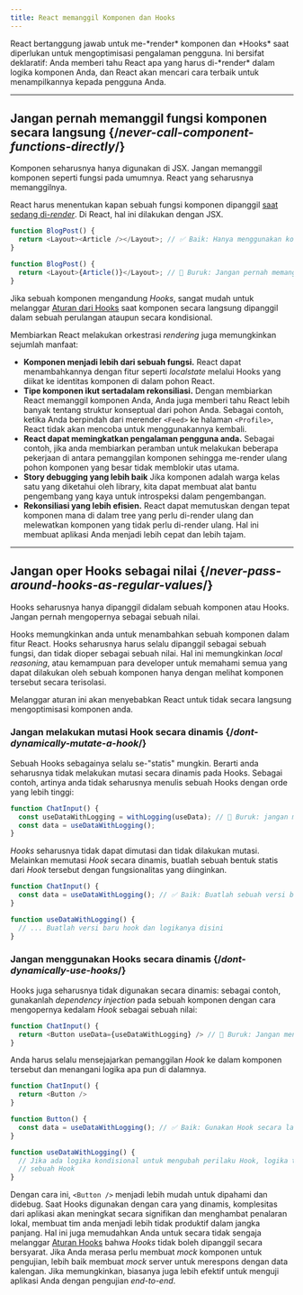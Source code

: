 ```yaml
---
title: React memanggil Komponen dan Hooks
---
```


<Intro>
React bertanggung jawab untuk me-*render* komponen dan *Hooks* saat diperlukan untuk mengoptimisasi pengalaman pengguna. Ini bersifat deklaratif: Anda memberi tahu React apa yang harus di-*render* dalam logika komponen Anda, dan React akan mencari cara terbaik untuk menampilkannya kepada pengguna Anda.

</Intro>

<InlineToc />

---

## Jangan pernah memanggil fungsi komponen secara langsung {/*never-call-component-functions-directly*/}
Komponen seharusnya hanya digunakan di JSX. Jangan memanggil komponen seperti fungsi pada umumnya. React yang seharusnya memanggilnya.

React harus menentukan kapan sebuah fungsi komponen dipanggil [saat sedang di-*render*](/reference/rules/components-and-hooks-must-be-pure#how-does-react-run-your-code). Di React, hal ini dilakukan dengan JSX.


```js {2}
function BlogPost() {
  return <Layout><Article /></Layout>; // ✅ Baik: Hanya menggunakan komponen dalam bentuk JSX
}
```

```js {2}
function BlogPost() {
  return <Layout>{Article()}</Layout>; // 🔴 Buruk: Jangan pernah memanggil komponen secara langsung
}
```
Jika sebuah komponen mengandung *Hooks*, sangat mudah untuk melanggar [Aturan dari Hooks](/reference/rules/rules-of-hooks) saat komponen secara langsung dipanggil dalam sebuah perulangan ataupun secara kondisional.


Membiarkan React melakukan orkestrasi *rendering* juga memungkinkan sejumlah manfaat:

* **Komponen menjadi lebih dari sebuah fungsi.** React dapat menambahkannya dengan fitur seperti _localstate_ melalui Hooks yang diikat ke identitas komponen di dalam pohon React.
* **Tipe komponen ikut sertadalam rekonsiliasi.** Dengan membiarkan React memanggil komponen Anda, Anda juga memberi tahu React lebih banyak tentang struktur konseptual dari pohon Anda. Sebagai contoh, ketika Anda berpindah dari merender `<Feed>` ke halaman `<Profile>`, React tidak akan mencoba untuk menggunakannya kembali.
* **React dapat memingkatkan pengalaman pengguna anda.** Sebagai contoh, jika anda membiarkan peramban untuk melakukan beberapa pekerjaan di antara pemanggilan komponen sehingga me-render ulang pohon komponen yang besar tidak memblokir utas utama.
* **Story debugging yang lebih baik** Jika komponen adalah warga kelas satu yang diketahui oleh library, kita dapat membuat alat bantu pengembang yang kaya untuk introspeksi dalam pengembangan.
* **Rekonsiliasi yang lebih efisien.** React dapat memutuskan dengan tepat komponen mana di dalam tree yang perlu di-render ulang dan melewatkan komponen yang tidak perlu di-render ulang. Hal ini membuat aplikasi Anda menjadi lebih cepat dan lebih tajam.

---

## Jangan oper Hooks sebagai nilai {/*never-pass-around-hooks-as-regular-values*/}

Hooks seharusnya hanya dipanggil didalam sebuah komponen atau Hooks. Jangan pernah mengopernya sebagai sebuah nilai.

Hooks memungkinkan anda untuk menambahkan sebuah komponen dalam fitur React. Hooks seharusnya harus selalu dipanggil sebagai sebuah fungsi, dan tidak dioper sebagai sebuah nilai. Hal ini memungkinkan _local reasoning_, atau kemampuan para developer untuk memahami semua yang dapat dilakukan oleh sebuah komponen hanya dengan melihat komponen tersebut secara terisolasi.

Melanggar aturan ini akan menyebabkan React untuk tidak secara langsung mengoptimisasi komponen anda.

### Jangan melakukan mutasi Hook secara dinamis {/*dont-dynamically-mutate-a-hook*/}

Sebuah Hooks sebagainya selalu se-"statis" mungkin. Berarti anda seharusnya tidak melakukan mutasi secara dinamis pada Hooks. Sebagai contoh, artinya anda tidak seharusnya menulis sebuah Hooks dengan orde yang lebih tinggi:

```js {2}
function ChatInput() {
  const useDataWithLogging = withLogging(useData); // 🔴 Buruk: jangan menulis sebuah Hooks dengan orde yang lebih tinggi
  const data = useDataWithLogging();
}
```

*Hooks* seharusnya tidak dapat dimutasi dan tidak dilakukan mutasi. Melainkan memutasi *Hook* secara dinamis, buatlah sebuah bentuk statis dari *Hook* tersebut dengan fungsionalitas yang diinginkan.

```js {2,6}
function ChatInput() {
  const data = useDataWithLogging(); // ✅ Baik: Buatlah sebuah versi baru dari Hook
}

function useDataWithLogging() {
  // ... Buatlah versi baru hook dan logikanya disini
}
```

### Jangan menggunakan Hooks secara dinamis {/*dont-dynamically-use-hooks*/}

Hooks juga seharusnya tidak digunakan secara dinamis: sebagai contoh, gunakanlah *dependency injection* pada sebuah komponen dengan cara mengopernya kedalam *Hook* sebagai sebuah nilai:

```js {2}
function ChatInput() {
  return <Button useData={useDataWithLogging} /> // 🔴 Buruk: Jangan mengoper Hooks sebagai props
}
```

Anda harus selalu mensejajarkan pemanggilan *Hook* ke dalam komponen tersebut dan menangani logika apa pun di dalamnya.

```js {6}
function ChatInput() {
  return <Button />
}

function Button() {
  const data = useDataWithLogging(); // ✅ Baik: Gunakan Hook secara langsung 
}

function useDataWithLogging() {
  // Jika ada logika kondisional untuk mengubah perilaku Hook, logika tersebut harus di-inline-kan menjadi
  // sebuah Hook
}
```

Dengan cara ini, `<Button />` menjadi lebih mudah untuk dipahami dan didebug. Saat Hooks digunakan dengan cara yang dinamis, komplesitas dari aplikasi akan meningkat secara signifikan dan menghambat penalaran lokal, membuat tim anda menjadi lebih tidak produktif dalam jangka panjang. Hal ini juga memudahkan Anda untuk secara tidak sengaja melanggar [Aturan Hooks](/reference/rules/rules-of-hooks) bahwa *Hooks* tidak boleh dipanggil secara bersyarat. Jika Anda merasa perlu membuat *mock* komponen untuk pengujian, lebih baik membuat *mock* server untuk merespons dengan data kalengan. Jika memungkinkan, biasanya juga lebih efektif untuk menguji aplikasi Anda dengan pengujian *end-to-end*.